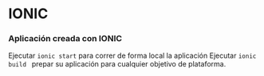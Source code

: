 # IONIC
### Aplicación creada con IONIC

Ejecutar `ionic start`  para correr de forma local la aplicación
Ejecutar `ionic build `   prepar su aplicación para cualquier objetivo de plataforma.
